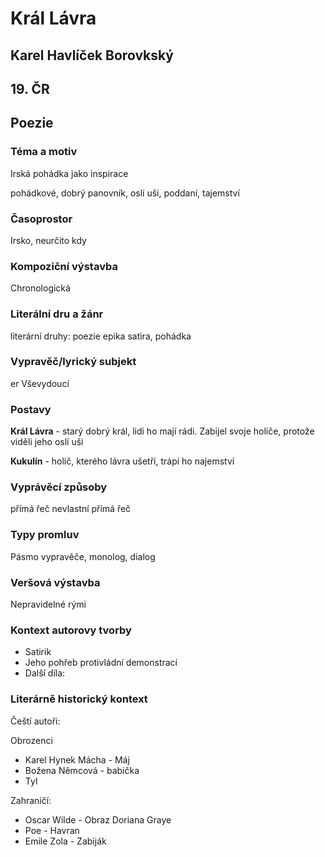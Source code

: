 # Král Lávra
## Karel Havlíček Borovkský 
## 19. ČR
## Poezie

### Téma a motiv
Irská pohádka jako inspirace

pohádkové, dobrý panovník, oslí uši, poddaní, tajemství 
### Časoprostor
Irsko, neurčito kdy
### Kompoziční výstavba
Chronologická
### Literální dru a žánr
literární druhy:
poezie epika satira, pohádka 
### Vypravěč/lyrický subjekt
er Vševydoucí
### Postavy
**Král Lávra** - starý dobrý král, lidi ho mají rádi. Zabijel svoje holiče, protože viděli jeho oslí uši

**Kukulín** - holič, kterého lávra ušetří, trápí ho najemství
### Vyprávěcí způsoby
přímá řeč nevlastní přímá řeč
### Typy promluv
Pásmo vypravěče, monolog, dialog
### Veršová výstavba
Nepravidelné rými
### Kontext autorovy tvorby
* Satirik
* Jeho pohřeb protivládní demonstrací
* Další díla:
### Literárně historický kontext
Čeští autoři:

Obrozenci
* Karel Hynek Mácha - Máj
* Božena Němcová - babička
* Tyl 

Zahraničí:
* Oscar Wilde - Obraz Doriana Graye 
* Poe - Havran
* Emile Zola - Zabiják


